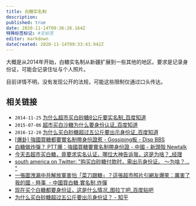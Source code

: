 ```yaml
---
title: 白糖实名制
description:
published: true
date: 2020-11-14T09:36:26.164Z
特殊标签标记: #无标签
editor: markdown
dateCreated: 2020-11-14T09:33:43.942Z
---
```


大概是从2014年开始，白糖实名制从新疆扩展到一些其他的地区。要求是记录身份证，可能会记录住址与个人照片。

目前详情不明，没有发现公开的法规，可能这些限制仅通过口头传达。

相关链接
--------

+ `2014-11-25` [为什么超市买白砂糖8公斤要实名制_百度知道](https://web.archive.org/web/20201114084845/https://zhidao.baidu.com/question/688915338491624164.html)
+ `2015-07-06` [超市买白沙糖为什么要身份认证_百度知道](https://web.archive.org/web/20201114085319/https://zhidao.baidu.com/question/712724716024182765.html)
+ `2016-12-20` [为什么买白砂糖超过五公斤要出示身份证_百度知道](https://web.archive.org/web/20201114085223/https://zhidao.baidu.com/question/267369192003098565.html?qbl=relate_question_0)
+ [[爆卦] 強國買糖都要實名制帶身份證惹 - Gossiping板 - Disp BBS](https://archive.is/PbuiV "https://disp.cc/b/163-b5mP")
+ [白糖做炸彈？ PTT爆：強國買糖要實名制帶身份證 - 中國 - 新頭殼 Newtalk](https://web.archive.org/web/20190202214650/https://newtalk.tw/news/view/2019-01-10/192536)
+ [今天去超市买白糖，竟要求实名认证，哪位大神告诉我，这是为啥？_经理](https://archive.is/vYnes "https://www.sohu.com/a/277315056_659682")
+ [south america on Twitter: "购买白砂糖付款时，需出示身份证。 ～为啥？… "](https://web.archive.org/web/20201114090214/https://twitter.com/southam72439772/status/1261446902739951616)
+ [一張圖洩漏中共解放軍害怕「菜刀跟糖」？這張超市照片引網友爆笑：厲害了我的國 - 時事  - 中國買白糖,實名制,炸彈](https://web.archive.org/web/20201114090744/https://ck101.com/thread-4783048-1-1.html "https://archive.is/3sfVb")
+ [现在买个白糖都要身份证，这是什么情况_图拉丁吧_百度贴吧](https://archive.is/ar9VG "https://web.archive.org/web/20201114091115/https://tieba.baidu.com/p/6714730210")
+ [为什么买白砂糖超过五公斤要出示身份证？ - 知乎](https://web.archive.org/web/20201114091157/https://www.zhihu.com/question/40347976)
